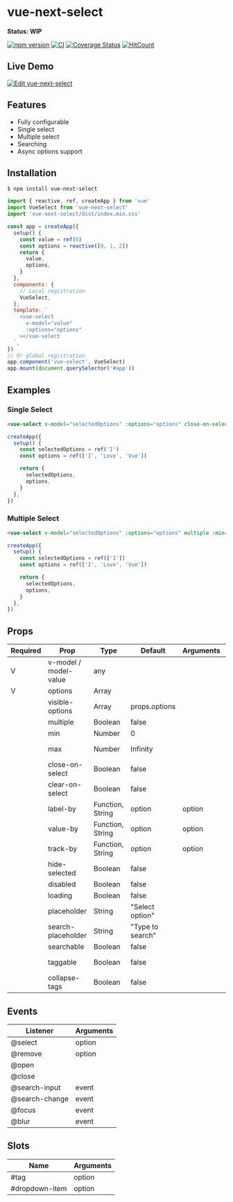 # vue-next-select

**Status: WIP**

[![npm version](https://badge.fury.io/js/vue-next-select.svg)](https://badge.fury.io/js/vue-next-select)
[![CI](https://github.com/iendeavor/vue-next-select/workflows/CI/badge.svg)](https://github.com/iendeavor/vue-next-select/actions)
[![Coverage Status](https://coveralls.io/repos/github/iendeavor/vue-next-select/badge.svg?branch=develop)](https://coveralls.io/github/iendeavor/vue-next-select?branch=develop)
[![HitCount](http://hits.dwyl.com/iendeavor/vue-next-select.svg)](http://hits.dwyl.com/iendeavor/vue-next-select)

## Live Demo

[![Edit vue-next-select](https://codesandbox.io/static/img/play-codesandbox.svg)](https://codesandbox.io/s/vue-next-select-01mxz?fontsize=14&hidenavigation=1&theme=dark)

## Features

- Fully configurable
- Single select
- Multiple select
- Searching
- Async options support

## Installation

```
$ npm install vue-next-select
```

```js
import { reactive, ref, createApp } from 'vue'
import VueSelect from 'vue-next-select'
import 'vue-next-select/dist/index.min.css'

const app = createApp({
  setup() {
    const value = ref(0)
    const options = reactive([0, 1, 2])
    return {
      value,
      options,
    }
  },
  components: {
    // Local registration
    VueSelect,
  },
  template: `
    <vue-select
      v-model="value"
      :options="options"
    ></vue-select
  `,
})
// Or global registration
app.component('vue-select', VueSelect)
app.mount(document.querySelector('#app'))
```

## Examples

### Single Select

```html
<vue-select v-model="selectedOptions" :options="options" close-on-select></vue-select>
```

```javascript
createApp({
  setup() {
    const selectedOptions = ref('I')
    const options = ref(['I', 'Love', 'Vue'])

    return {
      selectedOptions,
      options,
    }
  },
})
```

### Multiple Select

```html
<vue-select v-model="selectedOptions" :options="options" multiple :min="1" :max="2" close-on-select></vue-select>
```

```javascript
createApp({
  setup() {
    const selectedOptions = ref(['I'])
    const options = ref(['I', 'Love', 'Vue'])

    return {
      selectedOptions,
      options,
    }
  },
})
```

## Props

| Required | Prop                   | Type             | Default          | Arguments | Works if               |
| -------- | ---------------------- | ---------------- | ---------------- | --------- | ---------------------- |
| V        | v\-model / model-value | any              |                  |           |                        |
| V        | options                | Array            |                  |           |                        |
|          | visible-options        | Array            | props.options    |           |                        |
|          | multiple               | Boolean          | false            |           |                        |
|          | min                    | Number           | 0                |           |                        |
|          | max                    | Number           | Infinity         |           | props.multiple is true |
|          | close-on-select        | Boolean          | false            |           |                        |
|          | clear-on-select        | Boolean          | false            |           |                        |
|          | label-by               | Function, String | option           | option    |                        |
|          | value-by               | Function, String | option           | option    |                        |
|          | track-by               | Function, String | option           | option    |                        |
|          | hide-selected          | Boolean          | false            |           | props.multiple is true |
|          | disabled               | Boolean          | false            |           |                        |
|          | loading                | Boolean          | false            |           |                        |
|          | placeholder            | String           | "Select option"  |           |                        |
|          | search-placeholder     | String           | "Type to search" |           |                        |
|          | searchable             | Boolean          | false            |           |                        |
|          | taggable               | Boolean          | false            |           | props.multiple is true |
|          | collapse-tags          | Boolean          | false            |           |                        |

## Events

| Listener        | Arguments |
| --------------- | --------- |
| @select         | option    |
| @remove         | option    |
| @open           |           |
| @close          |           |
| @search\-input  | event     |
| @search\-change | event     |
| @focus          | event     |
| @blur           | event     |

## Slots

| Name           | Arguments |
| -------------- | --------- |
| #tag           | option    |
| #dropdown-item | option    |
